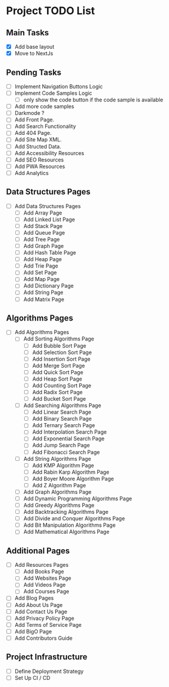 # Project TODO List

## Main Tasks
- [x] Add base layout
- [x] Move to NextJs

## Pending Tasks
- [ ] Implement Navigation Buttons Logic
- [ ] Implement Code Samples Logic
    - [ ] only show the code button if the code sample is available
- [ ] Add more code samples
- [ ] Darkmode ?
- [ ] Add Front Page.
- [ ] Add Search Functionality
- [ ] Add 404 Page.
- [ ] Add Site Map XML.
- [ ] Add Structed Data.
- [ ] Add Accessibility Resources
- [ ] Add SEO Resources
- [ ] Add PWA Resources
- [ ] Add Analytics

## Data Structures Pages
- [ ] Add Data Structures Pages
  - [ ] Add Array Page
  - [ ] Add Linked List Page
  - [ ] Add Stack Page
  - [ ] Add Queue Page
  - [ ] Add Tree Page
  - [ ] Add Graph Page
  - [ ] Add Hash Table Page
  - [ ] Add Heap Page
  - [ ] Add Trie Page
  - [ ] Add Set Page
  - [ ] Add Map Page
  - [ ] Add Dictionary Page
  - [ ] Add String Page
  - [ ] Add Matrix Page

## Algorithms Pages
- [ ] Add Algorithms Pages
  - [ ] Add Sorting Algorithms Page
    - [ ] Add Bubble Sort Page
    - [ ] Add Selection Sort Page
    - [ ] Add Insertion Sort Page
    - [ ] Add Merge Sort Page
    - [ ] Add Quick Sort Page
    - [ ] Add Heap Sort Page
    - [ ] Add Counting Sort Page
    - [ ] Add Radix Sort Page
    - [ ] Add Bucket Sort Page
  
  - [ ] Add Searching Algorithms Page
    - [ ] Add Linear Search Page
    - [ ] Add Binary Search Page
    - [ ] Add Ternary Search Page
    - [ ] Add Interpolation Search Page
    - [ ] Add Exponential Search Page
    - [ ] Add Jump Search Page
    - [ ] Add Fibonacci Search Page
  
  - [ ] Add String Algorithms Page
    - [ ] Add KMP Algorithm Page
    - [ ] Add Rabin Karp Algorithm Page
    - [ ] Add Boyer Moore Algorithm Page
    - [ ] Add Z Algorithm Page
  
  - [ ] Add Graph Algorithms Page
  - [ ] Add Dynamic Programming Algorithms Page
  - [ ] Add Greedy Algorithms Page
  - [ ] Add Backtracking Algorithms Page
  - [ ] Add Divide and Conquer Algorithms Page
  - [ ] Add Bit Manipulation Algorithms Page
  - [ ] Add Mathematical Algorithms Page

## Additional Pages
- [ ] Add Resources Pages
  - [ ] Add Books Page
  - [ ] Add Websites Page
  - [ ] Add Videos Page
  - [ ] Add Courses Page

- [ ] Add Blog Pages
- [ ] Add About Us Page
- [ ] Add Contact Us Page
- [ ] Add Privacy Policy Page
- [ ] Add Terms of Service Page
- [ ] Add BigO Page
- [ ] Add Contributors Guide

## Project Infrastructure
- [ ] Define Deployment Strategy
- [ ] Set Up CI / CD
